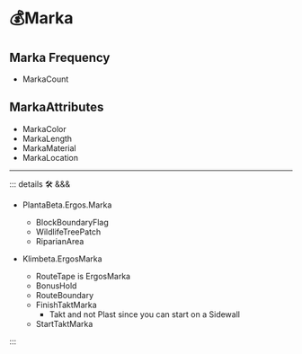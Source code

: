 # 💰<erg>Marka</erg>

## Marka Frequency

- MarkaCount

## MarkaAttributes

- MarkaColor
- MarkaLength
- MarkaMaterial
- MarkaLocation

---

<!-- =================================================== -->
<!-- =================================================== -->
<!-- =================================================== -->
<!-- =================================================== -->
<!-- =================================================== -->
::: details 🛠 <dev>&&&</dev>

- PlantaBeta.Ergos.Marka
    - BlockBoundaryFlag
    - WildlifeTreePatch
    - RiparianArea

- Klimbeta.ErgosMarka
    - RouteTape is ErgosMarka
    - BonusHold
    - RouteBoundary
    - FinishTaktMarka
        - Takt and not Plast since you can start on a Sidewall
    - StartTaktMarka

:::
